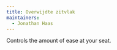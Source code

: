 ```yaml
---
title: Overwijdte zitvlak
maintainers:
  - Jonathan Haas
---
```


Controls the amount of ease at your seat.
